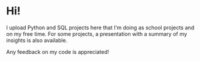 # Hi!
I upload Python and SQL projects here that I'm doing as school projects and on my free time. For some projects, a presentation with a summary of my insights is also available. 

Any feedback on my code is appreciated!
